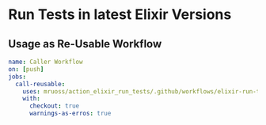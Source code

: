 # Run Tests in latest Elixir Versions

## Usage as Re-Usable Workflow

```yaml
name: Caller Workflow
on: [push]
jobs:
  call-reusable:
    uses: mruoss/action_elixir_run_tests/.github/workflows/elixir-run-tests@main
    with:
      checkout: true
      warnings-as-erros: true
```
